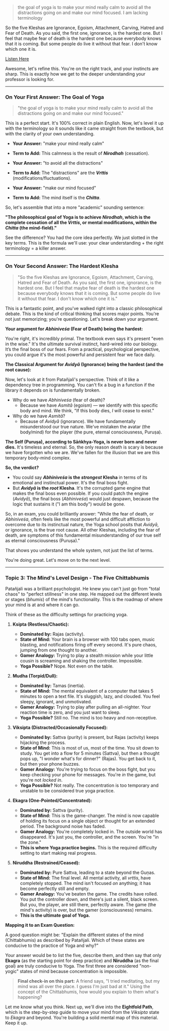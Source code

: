 > the goal of yoga is to make your mind really calm to avoid all the distractions going on and make our mind focused. I am lacking terminology

So the five Kleshas are Ignorance, Egoism, Attachment, Carving, Hatred and Fear of Death. As you said, the first one, ignorance, is the hardest one. But I feel that maybe fear of death is the hardest one because everybody knows that it is coming. But some people do live it without that fear. I don't know which one it is.

[Listen Here](./Audio/L0.mp3)

Awesome, let's refine this. You're on the right track, and your instincts are sharp. This is exactly how we get to the deeper understanding your professor is looking for.

---

### **On Your First Answer: The Goal of Yoga**

> "the goal of yoga is to make your mind really calm to avoid all the distractions going on and make our mind focused."

This is a perfect start. It's 100% correct in plain English. Now, let's level it up with the terminology so it sounds like it came straight from the textbook, but with the clarity of your own understanding.

* **Your Answer:** "make your mind really calm"
* **Term to Add:** This calmness is the result of **_Nirodhah_** (cessation).

* **Your Answer:** "to avoid all the distractions"
* **Term to Add:** The "distractions" are the **_Vrttis_** (modifications/fluctuations).

* **Your Answer:** "make our mind focused"
* **Term to Add:** The mind itself is the **_Chitta_**.

So, let's assemble that into a more "academic" sounding sentence:

**"The philosophical goal of Yoga is to achieve _Nirodhah_, which is the complete cessation of all the _Vrttis_, or mental modifications, within the _Chitta_ (the mind-field)."**

See the difference? You had the core idea perfectly. We just slotted in the key terms. This is the formula we'll use: your clear understanding + the right terminology = a killer answer.

---

### **On Your Second Answer: The Hardest Klesha**

> "So the five Kleshas are Ignorance, Egoism, Attachment, Carving, Hatred and Fear of Death. As you said, the first one, ignorance, is the hardest one. But I feel that maybe fear of death is the hardest one because everybody knows that it is coming. But some people do live it without that fear. I don't know which one it is."

This is a fantastic point, and you've walked right into a classic philosophical debate. This is the kind of critical thinking that scores major points. You're not just memorizing; you're questioning. Let's break down your argument.

**Your argument for _Abhiniveśa_ (Fear of Death) being the hardest:**

You're right, it's incredibly primal. The textbook even says it's present "even in the wise." It's the ultimate survival instinct, hard-wired into our biology. It’s the final boss of our fears. From a practical, psychological perspective, you could argue it's the most powerful and persistent fear we face daily.

**The Classical Argument for _Avidyā_ (Ignorance) being the hardest (and the root cause):**

Now, let's look at it from Patañjali's perspective. Think of it like a dependency tree in programming. You can't fix a bug in a function if the library it depends on is fundamentally broken.

* Why do we have _Abhiniveśa_ (fear of death)?
  * Because we have _Asmitā_ (egoism) — we identify with this specific body and mind. We think, "If this body dies, _I_ will cease to exist."
* Why do we have _Asmitā_?
  * Because of _Avidyā_ (ignorance). We have fundamentally misunderstood our true nature. We've mistaken the avatar (the body/mind) for the player (the pure, eternal consciousness, Puruṣa).

**The Self (Puruṣa), according to Sāṅkhya-Yoga, is never born and never dies.** It's timeless and eternal. So, the only reason death is scary is because we have forgotten who we are. We've fallen for the illusion that we are this temporary body-mind complex.

**So, the verdict?**

* You could say **_Abhiniveśa_ is the _strongest_ Klesha** in terms of its emotional and instinctual power. It's the final boss fight.
* But **_Avidyā_ is the _root_ Klesha**. It's the corrupted game engine that makes the final boss even possible. If you could patch the engine (_Avidyā_), the final boss (_Abhiniveśa_) would just despawn, because the logic that sustains it ("I am this body") would be gone.

So, in an exam, you could brilliantly answer: "While the fear of death, or _Abhiniveśa_, often feels like the most powerful and difficult affliction to overcome due to its instinctual nature, the Yoga school posits that _Avidyā_, or ignorance, is the true root cause. All other Kleshas, including the fear of death, are symptoms of this fundamental misunderstanding of our true self as eternal consciousness (Puruṣa)."

That shows you understand the whole system, not just the list of terms.

You're doing great. Let's move on to the next level.

---

### **Topic 3: The Mind's Level Design - The Five Chittabhumis**

Patañjali was a brilliant psychologist. He knew you can't just go from "total chaos" to "perfect stillness" in one step. He mapped out the different levels or stages (_bhumis_) of the mind's functionality. This is the roadmap of where your mind is at and where it can go.

Think of these as the difficulty settings for practicing yoga.

1. **Ksipta (Restless/Chaotic):**
    * **Dominated by:** Rajas (activity).
    * **State of Mind:** Your brain is a browser with 100 tabs open, music blasting, and notifications firing off every second. It's pure chaos, jumping from one thought to another.
    * **Gamer Analogy:** Trying to play a stealth mission while your little cousin is screaming and shaking the controller. Impossible.
    * **Yoga Possible?** Nope. Not even on the table.

2. **Mudha (Torpid/Dull):**
    * **Dominated by:** Tamas (inertia).
    * **State of Mind:** The mental equivalent of a computer that takes 5 minutes to open a text file. It's sluggish, lazy, and clouded. You feel sleepy, ignorant, and unmotivated.
    * **Gamer Analogy:** Trying to play after pulling an all-nighter. Your reaction time is zero, and you just want to sleep.
    * **Yoga Possible?** Still no. The mind is too heavy and non-receptive.

3. **Viksipta (Distracted/Occasionally Focused):**
    * **Dominated by:** Sattva (purity) is present, but Rajas (activity) keeps hijacking the process.
    * **State of Mind:** This is most of us, most of the time. You sit down to study. You get into a flow for 5 minutes (Sattva), but then a thought pops up, "I wonder what's for dinner?" (Rajas). You get back to it, but then your phone buzzes.
    * **Gamer Analogy:** You're trying to focus on the boss fight, but you keep checking your phone for messages. You're _in_ the game, but you're not _locked in_.
    * **Yoga Possible?** Not really. The concentration is too temporary and unstable to be considered true yoga practice.

4. **Ekagra (One-Pointed/Concentrated):**
    * **Dominated by:** Sattva (purity).
    * **State of Mind:** This is the game-changer. The mind is now capable of holding its focus on a single object or thought for an extended period. The background noise has faded.
    * **Gamer Analogy:** You're completely locked in. The outside world has disappeared. It's just you, the controller, and the screen. You're "in the zone."
    * **This is where Yoga practice begins.** This is the required difficulty setting to start making real progress.

5. **Niruddha (Restrained/Ceased):**
    * **Dominated by:** Pure Sattva, leading to a state beyond the Guṇas.
    * **State of Mind:** The final level. All mental activity, all _vrttis_, have completely stopped. The mind isn't focused _on_ anything; it has become perfectly still and empty.
    * **Gamer Analogy:** You've beaten the game. The credits have rolled. You put the controller down, and there's just a silent, black screen. But you, the player, are still there, perfectly aware. The game (the mind's activity) is over, but the gamer (consciousness) remains.
    * **This is the ultimate goal of Yoga.**

**Mapping it to an Exam Question:**

A good question might be: "Explain the different states of the mind (Chittabhumis) as described by Patañjali. Which of these states are conducive to the practice of Yoga and why?"

Your answer would be to list the five, describe them, and then say that only **Ekagra** (as the starting point for deep practice) and **Niruddha** (as the final goal) are truly conducive to Yoga. The first three are considered "non-yogic" states of mind because concentration is impossible.

> **Final check-in on this part:** A friend says, "I tried meditating, but my mind was all over the place. I guess I'm just bad at it." Using the concept of the Chittabhumis, how would you explain to them what's happening?

Let me know what you think. Next up, we'll dive into the **Eightfold Path**, which is the step-by-step guide to move your mind from the _Viksipta_ state to _Ekagra_ and beyond. You're building a solid mental map of this material. Keep it up.
